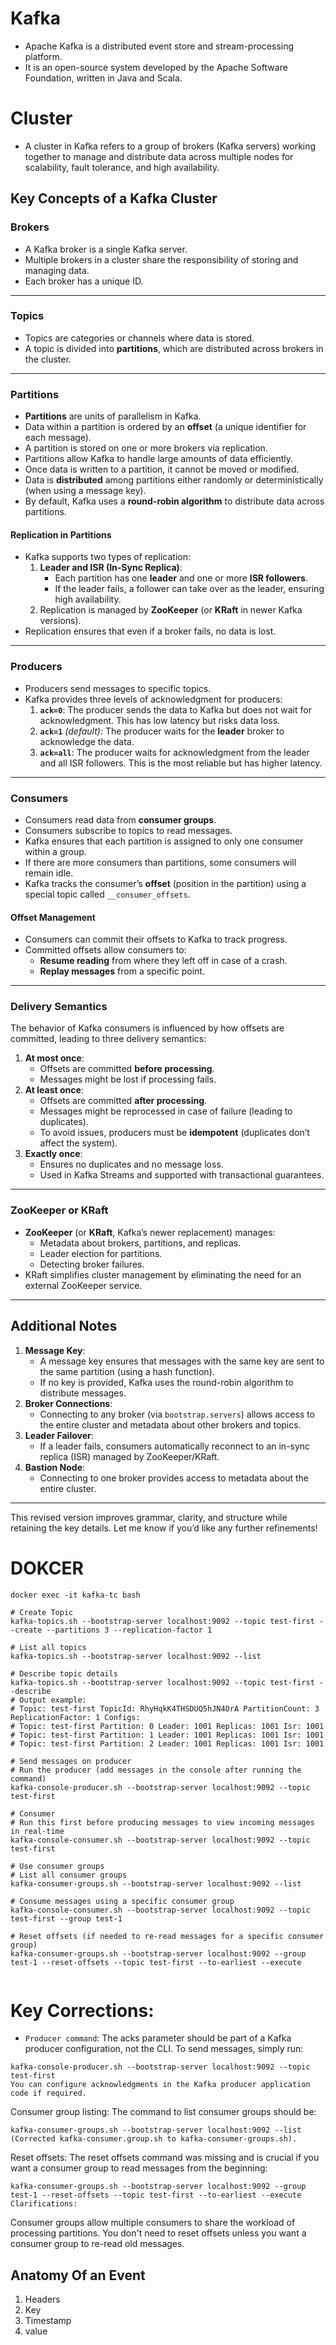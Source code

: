 # **Kafka**
* Apache Kafka is a distributed event store and stream-processing platform.
* It is an open-source system developed by the Apache Software Foundation, written in Java and Scala.


# **Cluster**
* A cluster in Kafka refers to a group of brokers (Kafka servers) working together to manage and distribute data across multiple nodes for scalability, fault tolerance, and high availability.

## **Key Concepts of a Kafka Cluster**

### **Brokers**
* A Kafka broker is a single Kafka server.
* Multiple brokers in a cluster share the responsibility of storing and managing data.
* Each broker has a unique ID.

---

### **Topics**
* Topics are categories or channels where data is stored.
* A topic is divided into **partitions**, which are distributed across brokers in the cluster.

---

### **Partitions**
* **Partitions** are units of parallelism in Kafka.
* Data within a partition is ordered by an **offset** (a unique identifier for each message).
* A partition is stored on one or more brokers via replication.
* Partitions allow Kafka to handle large amounts of data efficiently.
* Once data is written to a partition, it cannot be moved or modified.
* Data is **distributed** among partitions either randomly or deterministically (when using a message key).
* By default, Kafka uses a **round-robin algorithm** to distribute data across partitions.

#### **Replication in Partitions**
* Kafka supports two types of replication:
  1. **Leader and ISR (In-Sync Replica)**:
     - Each partition has one **leader** and one or more **ISR followers**.
     - If the leader fails, a follower can take over as the leader, ensuring high availability.
  2. Replication is managed by **ZooKeeper** (or **KRaft** in newer Kafka versions).
* Replication ensures that even if a broker fails, no data is lost.

---

### **Producers**
* Producers send messages to specific topics.
* Kafka provides three levels of acknowledgment for producers:
  1. **`ack=0`**: The producer sends the data to Kafka but does not wait for acknowledgment. This has low latency but risks data loss.
  2. **`ack=1`** *(default)*: The producer waits for the **leader** broker to acknowledge the data.
  3. **`ack=all`**: The producer waits for acknowledgment from the leader and all ISR followers. This is the most reliable but has higher latency.

---

### **Consumers**
* Consumers read data from **consumer groups**.
* Consumers subscribe to topics to read messages.
* Kafka ensures that each partition is assigned to only one consumer within a group.
* If there are more consumers than partitions, some consumers will remain idle.
* Kafka tracks the consumer’s **offset** (position in the partition) using a special topic called `__consumer_offsets`.

#### **Offset Management**
* Consumers can commit their offsets to Kafka to track progress.
* Committed offsets allow consumers to:
  - **Resume reading** from where they left off in case of a crash.
  - **Replay messages** from a specific point.

---

### **Delivery Semantics**
The behavior of Kafka consumers is influenced by how offsets are committed, leading to three delivery semantics:

1. **At most once**:
   - Offsets are committed **before processing**.
   - Messages might be lost if processing fails.
2. **At least once**:
   - Offsets are committed **after processing**.
   - Messages might be reprocessed in case of failure (leading to duplicates).
   - To avoid issues, producers must be **idempotent** (duplicates don’t affect the system).
3. **Exactly once**:
   - Ensures no duplicates and no message loss.
   - Used in Kafka Streams and supported with transactional guarantees.

---

### **ZooKeeper or KRaft**
* **ZooKeeper** (or **KRaft**, Kafka’s newer replacement) manages:
  - Metadata about brokers, partitions, and replicas.
  - Leader election for partitions.
  - Detecting broker failures.
* KRaft simplifies cluster management by eliminating the need for an external ZooKeeper service.

---

## **Additional Notes**
1. **Message Key**:
   - A message key ensures that messages with the same key are sent to the same partition (using a hash function).
   - If no key is provided, Kafka uses the round-robin algorithm to distribute messages.
2. **Broker Connections**:
   - Connecting to any broker (via `bootstrap.servers`) allows access to the entire cluster and metadata about other brokers and topics.
3. **Leader Failover**:
   - If a leader fails, consumers automatically reconnect to an in-sync replica (ISR) managed by ZooKeeper/KRaft.
4. **Bastion Node**:
   - Connecting to one broker provides access to metadata about the entire cluster.

---

This revised version improves grammar, clarity, and structure while retaining the key details. Let me know if you’d like any further refinements!
# DOKCER
```
docker exec -it kafka-tc bash

# Create Topic
kafka-topics.sh --bootstrap-server localhost:9092 --topic test-first --create --partitions 3 --replication-factor 1

# List all topics
kafka-topics.sh --bootstrap-server localhost:9092 --list

# Describe topic details
kafka-topics.sh --bootstrap-server localhost:9092 --topic test-first --describe
# Output example:
# Topic: test-first TopicId: RhyHqkK4THSDUQ5hJN4OrA PartitionCount: 3 ReplicationFactor: 1 Configs:
# Topic: test-first Partition: 0 Leader: 1001 Replicas: 1001 Isr: 1001
# Topic: test-first Partition: 1 Leader: 1001 Replicas: 1001 Isr: 1001
# Topic: test-first Partition: 2 Leader: 1001 Replicas: 1001 Isr: 1001

# Send messages on producer
# Run the producer (add messages in the console after running the command)
kafka-console-producer.sh --bootstrap-server localhost:9092 --topic test-first

# Consumer
# Run this first before producing messages to view incoming messages in real-time
kafka-console-consumer.sh --bootstrap-server localhost:9092 --topic test-first

# Use consumer groups
# List all consumer groups
kafka-consumer-groups.sh --bootstrap-server localhost:9092 --list

# Consume messages using a specific consumer group
kafka-console-consumer.sh --bootstrap-server localhost:9092 --topic test-first --group test-1

# Reset offsets (if needed to re-read messages for a specific consumer group)
kafka-consumer-groups.sh --bootstrap-server localhost:9092 --group test-1 --reset-offsets --topic test-first --to-earliest --execute


```
# Key Corrections:
* `Producer command`: The acks parameter should be part of a Kafka producer configuration, not the CLI. To send messages, simply run:

```
kafka-console-producer.sh --bootstrap-server localhost:9092 --topic test-first
You can configure acknowledgments in the Kafka producer application code if required.
```
Consumer group listing: The command to list consumer groups should be:
```
kafka-consumer-groups.sh --bootstrap-server localhost:9092 --list
(Corrected kafka-consumer.group.sh to kafka-consumer-groups.sh).
```
Reset offsets: The reset offsets command was missing and is crucial if you want a consumer group to read messages from the beginning:

```
kafka-consumer-groups.sh --bootstrap-server localhost:9092 --group test-1 --reset-offsets --topic test-first --to-earliest --execute
Clarifications:
```
Consumer groups allow multiple consumers to share the workload of processing partitions.
You don't need to reset offsets unless you want a consumer group to re-read old messages.

## Anatomy Of an Event
1) Headers
2) Key
3) Timestamp
4) value